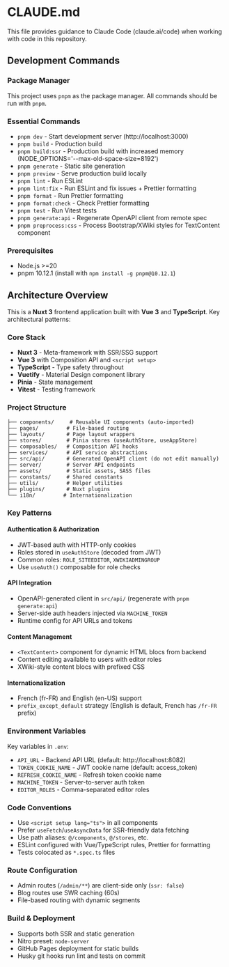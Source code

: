 # CLAUDE.md

This file provides guidance to Claude Code (claude.ai/code) when working with code in this repository.

## Development Commands

### Package Manager
This project uses `pnpm` as the package manager. All commands should be run with `pnpm`.

### Essential Commands
- `pnpm dev` - Start development server (http://localhost:3000)
- `pnpm build` - Production build
- `pnpm build:ssr` - Production build with increased memory (NODE_OPTIONS='--max-old-space-size=8192')
- `pnpm generate` - Static site generation
- `pnpm preview` - Serve production build locally
- `pnpm lint` - Run ESLint
- `pnpm lint:fix` - Run ESLint and fix issues + Prettier formatting
- `pnpm format` - Run Prettier formatting
- `pnpm format:check` - Check Prettier formatting
- `pnpm test` - Run Vitest tests
- `pnpm generate:api` - Regenerate OpenAPI client from remote spec
- `pnpm preprocess:css` - Process Bootstrap/XWiki styles for TextContent component

### Prerequisites
- Node.js >=20
- pnpm 10.12.1 (install with `npm install -g pnpm@10.12.1`)

## Architecture Overview

This is a **Nuxt 3** frontend application built with **Vue 3** and **TypeScript**. Key architectural patterns:

### Core Stack
- **Nuxt 3** - Meta-framework with SSR/SSG support
- **Vue 3** with Composition API and `<script setup>`
- **TypeScript** - Type safety throughout
- **Vuetify** - Material Design component library
- **Pinia** - State management
- **Vitest** - Testing framework

### Project Structure
```
├── components/     # Reusable UI components (auto-imported)
├── pages/         # File-based routing
├── layouts/       # Page layout wrappers
├── stores/        # Pinia stores (useAuthStore, useAppStore)
├── composables/   # Composition API hooks
├── services/      # API service abstractions
├── src/api/       # Generated OpenAPI client (do not edit manually)
├── server/        # Server API endpoints
├── assets/        # Static assets, SASS files
├── constants/     # Shared constants
├── utils/         # Helper utilities
├── plugins/       # Nuxt plugins
└── i18n/         # Internationalization
```

### Key Patterns

#### Authentication & Authorization
- JWT-based auth with HTTP-only cookies
- Roles stored in `useAuthStore` (decoded from JWT)
- Common roles: `ROLE_SITEEDITOR`, `XWIKIADMINGROUP`
- Use `useAuth()` composable for role checks

#### API Integration
- OpenAPI-generated client in `src/api/` (regenerate with `pnpm generate:api`)
- Server-side auth headers injected via `MACHINE_TOKEN`
- Runtime config for API URLs and tokens

#### Content Management
- `<TextContent>` component for dynamic HTML blocs from backend
- Content editing available to users with editor roles
- XWiki-style content blocs with prefixed CSS

#### Internationalization
- French (fr-FR) and English (en-US) support
- `prefix_except_default` strategy (English is default, French has `/fr-FR` prefix)

### Environment Variables
Key variables in `.env`:
- `API_URL` - Backend API URL (default: http://localhost:8082)
- `TOKEN_COOKIE_NAME` - JWT cookie name (default: access_token)
- `REFRESH_COOKIE_NAME` - Refresh token cookie name
- `MACHINE_TOKEN` - Server-to-server auth token
- `EDITOR_ROLES` - Comma-separated editor roles

### Code Conventions
- Use `<script setup lang="ts">` in all components
- Prefer `useFetch`/`useAsyncData` for SSR-friendly data fetching
- Use path aliases: `@/components`, `@/stores`, etc.
- ESLint configured with Vue/TypeScript rules, Prettier for formatting
- Tests colocated as `*.spec.ts` files

### Route Configuration
- Admin routes (`/admin/**`) are client-side only (`ssr: false`)
- Blog routes use SWR caching (60s)
- File-based routing with dynamic segments

### Build & Deployment
- Supports both SSR and static generation
- Nitro preset: `node-server`
- GitHub Pages deployment for static builds
- Husky git hooks run lint and tests on commit